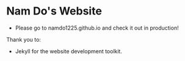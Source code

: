# Nam Do's Website
- Please go to namdo1225.github.io and check it out in production!

Thank you to:
- Jekyll for the website development toolkit.
